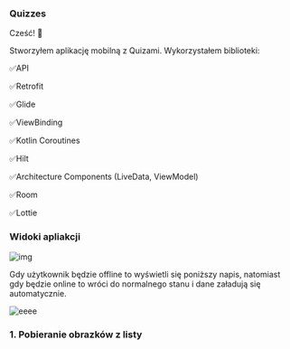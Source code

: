 ### Quizzes

Cześć! 👋

Stworzyłem aplikację mobilną z Quizami. Wykorzystałem biblioteki:

:white_check_mark:API

:white_check_mark:Retrofit

:white_check_mark:Glide

:white_check_mark:ViewBinding

:white_check_mark:Kotlin Coroutines

:white_check_mark:Hilt

:white_check_mark:Architecture Components (LiveData, ViewModel)

:white_check_mark:Room

:white_check_mark:Lottie

### Widoki apliakcji

![img](https://user-images.githubusercontent.com/75754448/122287264-09b18080-cef1-11eb-855a-a7af239e2af0.png)



Gdy użytkownik będzie offline to wyświetli się poniższy napis, natomiast gdy będzie online to wróci do normalnego stanu i dane załadują się automatycznie.


  ![eeee](https://user-images.githubusercontent.com/75754448/122290751-59de1200-cef4-11eb-8f41-811415321217.png)

### 1. Pobieranie obrazków z listy
